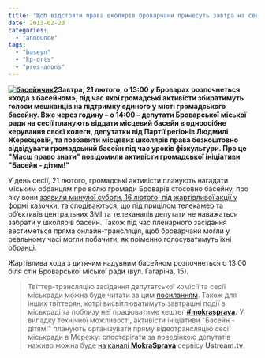 ```yaml
---
title: "Щоб відстояти права школярів броварчани принесуть завтра на сесію басейн"
date: 2013-02-20
categories: 
  - "announce"
tags: 
  - "baseyn"
  - "kp-orts"
  - "pres-anons"
---
```


**[![басейнчик2](https://mpz.brovary.org/wp-content/uploads/2013/02/baseynchik2.jpg)](https://mpz.brovary.org/wp-content/uploads/2013/02/baseynchik2.jpg)Завтра, 21 лютого, о 13:00 у Броварах розпочнеться «хода з басейном», під час якої громадські активісти збиратимуть голоси мешканців на підтримку єдиного у місті громадського басейну. Вже через годину – о 14:00 – депутати Броварської міської ради на сесії планують віддати місцевий басейн в одноосібне керування своєї колеги, депутатки від Партії регіонів Людмилі Жеребцовій, та позбавити місцевих школярів права безкоштовно відвідувати громадський басейн під час уроків фізкультури. Про це "Маєш право знати" повідомили активісти громадської ініціативи "Басейн - дітям!"**

У день сесії, 21 лютого, громадські активісти планують нагадати міським обранцям про волю громади Броварів стосовно басейну, про яку вони [заявили минулої суботи, 16 лютого, під жартівливої акції у формі казочки](https://mpz.brovary.org/brovarchanam-poyasnili-yak-zupiniti-hitru-lisichku-zherebtsovu/), та сподіваються, що під прицілом телекамер та об’єктивів центральних ЗМІ та телеканалів депутати не наважаться забрати у школярів басейн. Також під час пленарного засідання вестиметься пряма онлайн-трансляція, щоб броварчани могли у реальному часі могли побачити, як поіменно голосуватимуть їхні обранці.

Жартівлива хода з дитячим надувним басейном розпочнеться о 13:00 біля стін Броварської міської ради (вул. Гагаріна, 15).

> Твіттер-трансляцію засідання депутатської комісії та сесії міськради можна буде читати за цим [посиланням](https://twitter.com/pravoznaty). Також для інших твіттерян, котрі висвітлюватимуть завтрашні події в міськраді та поблизу неї працюватиме хештег **[#mokrasprava](https://twitter.com/#mokrasprava).** У випадку технічної можливості, активісти ініціативи "Басейн - дітям!" планують організувати пряму відеотрансляцію сесії міськради в Мережу: спостерігати за поведінкою депутатів наживо можна буде [на каналі **MokraSprava**](http://www.ustream.tv/channel/mokrasprava) сервісу **Ustream.tv**.
